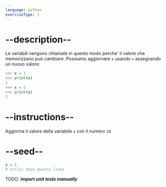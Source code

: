 ```yaml
---
language: python
exerciseType: 1
---
```


# --description--

Le variabili vengono chiamate in questo modo perche' il valore che memorizzano può cambiare.
Possiamo aggiornare `x` usando `=` assegnando un nuovo valore:
```python
>>> x = 1
>>> print(x)
1
>>> x = 2
>>> print(x)
2
```

# --instructions--

Aggiorna il valore della variabile `x` con il numero `10`

# --seed--

```python
x = 5
# scrivi dopo questa linea
```

TODO: ___import unit tests manually___
